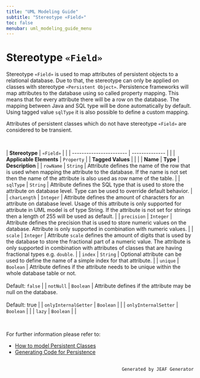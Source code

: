 ```yaml
---
title: "UML Modeling Guide"
subtitle: "Stereotype «Field»"
toc: false
menubar: uml_modeling_guide_menu
---
```


# Stereotype `«Field»`
Stereotype `«Field»` is used to map attributes of persistent objects to a relational database. Due to that, the stereotype can only be applied on classes with stereotype `«Persistent Object»`. Persistence frameworks will map attributes to the database using so called property mapping. This means that for every attribute there will be a row on the database. The mapping between Java and SQL type will be done automatically by default. Using tagged value `sqlType` it is also possible to define a custom mapping.

Attributes of persistent classes which do not have stereotype `«Field»` are considered to be transient.

<br>

| **Stereotype**          | `«Field»` | |
| ----------------------- | -------------- | |
| **Applicable Elements** | `Property`        |
| **Tagged Values**       |                       |                                                                                                                                                                                                          |
| **Name**                | **Type**              | **Description**                                                                                                                                                                                          |
| `rowName`   | `String` | Attribute defines the name of the row that is used when mapping the attribute to the database. If the name is not set then the name of the attribute is also used as row name of the table. |
| `sqlType`   | `String` | Attribute defines the SQL type that is used to store the attribute on database level. Type can be used to override default behavior. |
| `charLength`   | `Integer` | Attribute defines the amount of characters for an attribute on database level. Usage of this attribute is only supported for attribute in UML model is of type String. If the attribute is not set for strings then a length of 255 will be used as default. |
| `precision`   | `Integer` | Attribute defines the precision that is used to store numeric values on the database. Attribute is only supported in combination with numeric values. |
| `scale`   | `Integer` | Attribute `scale` defines the amount of digits that is used by the database to store the fractional part of a numeric value. The attribute is only supported in combination with attributes of classes that are having fractional types e.g. `double`.  |
| `index`   | `String` | Optional attribute can be used to define the name of a simple index for that attribute. |
| `unique`   | `Boolean` | Attribute defines if the attribute needs to be unique within the whole database table or not.<br><br>Default: `false` |
| `notNull`   | `Boolean` | Attribute defines if the attribute may be null on the database.<br><br>Default: true |
| `onlyInternalGetter`   | `Boolean` |  |
| `onlyInternalSetter`   | `Boolean` |  |
| `lazy`   | `Boolean` |  |

<br>

For further information please refer to:
- [How to model Persistent Classes](/uml-modeling-guide/how-to-model-jeaf-persistence)
- [Generating Code for Persistence](/developer-guide/code-for-jeaf-persistence)


<br>

<div style="text-align: right"><code>Generated by JEAF Generator</code></div>

    